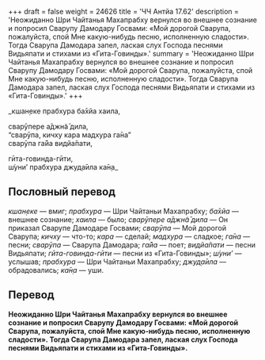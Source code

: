 +++
draft = false
weight = 24626
title = 'ЧЧ Антйа 17.62'
description = 'Неожиданно Шри Чайтанья Махапрабху вернулся во внешнее сознание и попросил Сварупу Дамодару Госвами: «Мой дорогой Сварупа, пожалуйста, спой Мне какую-нибудь песню, исполненную сладости». Тогда Сварупа Дамодара запел, лаская слух Господа песнями Видьяпати и стихами из «Гита-Говинды».'
summary = 'Неожиданно Шри Чайтанья Махапрабху вернулся во внешнее сознание и попросил Сварупу Дамодару Госвами: «Мой дорогой Сварупа, пожалуйста, спой Мне какую-нибудь песню, исполненную сладости». Тогда Сварупа Дамодара запел, лаская слух Господа песнями Видьяпати и стихами из «Гита-Говинды».'
+++

_кшан̣еке прабхура ба̄хйа хаила,  
  
сварӯпере а̄джн̃а̄ дила,  
“сварӯпа, кичху кара мадхура га̄на”  
сварӯпа га̄йа видйа̄пати,  
  
гӣта-говинда-гӣти,  
ш́уни’ прабхура джуд̣а̄ила ка̄н̣а_

## Пословный перевод

_кшан̣еке_ — вмиг; _прабхура_ — Шри Чайтаньи Махапрабху; _ба̄хйа_ — внешнее сознание; _хаила_ — было; _сварӯпере_ _а̄джн̃а̄_ _дила_ — Он приказал Сварупе Дамодаре Госвами; _сварӯпа_ — Мой дорогой Сварупа; _кичху_ — что-то; _кара_ — сделай; _мадхура_ — сладкое; _га̄на_ — песни; _сварӯпа_ — Сварупа Дамодара; _га̄йа_ — поет; _видйа̄пати_ — песни Видьяпати; _гӣта_\-_говинда_\-_гӣти_ — песни из «Гита-Говинды»; _ш́уни’_ — услышав; _прабхура_ — Шри Чайтаньи Махапрабху; _джуд̣а̄ила_ — обрадовались; _ка̄н̣а_ — уши.

## Перевод

**Неожиданно Шри Чайтанья Махапрабху вернулся во внешнее сознание и попросил Сварупу Дамодару Госвами: «Мой дорогой Сварупа, пожалуйста, спой Мне какую-нибудь песню, исполненную сладости». Тогда Сварупа Дамодара запел, лаская слух Господа песнями Видьяпати и стихами из «Гита-Говинды».**
